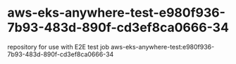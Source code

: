 # aws-eks-anywhere-test-e980f936-7b93-483d-890f-cd3ef8ca0666-34
repository for use with E2E test job aws-eks-anywhere-test:e980f936-7b93-483d-890f-cd3ef8ca0666-34
